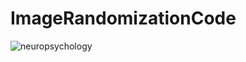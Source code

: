 ImageRandomizationCode
======================
![neuropsychology](http://www.allpsychologycareers.com/imagesvr_ce/0001/clinical-neuropsychology.jpg)
